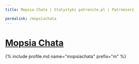 ```yaml
---
title: Mopsia Chata | Statystyki patronite.pl | Patromierz

permalink: /mopsiachata
---
```


# [Mopsia Chata](https://patronite.pl/mopsiachata)

{% include profile.md name="mopsiachata" prefix="m" %}
